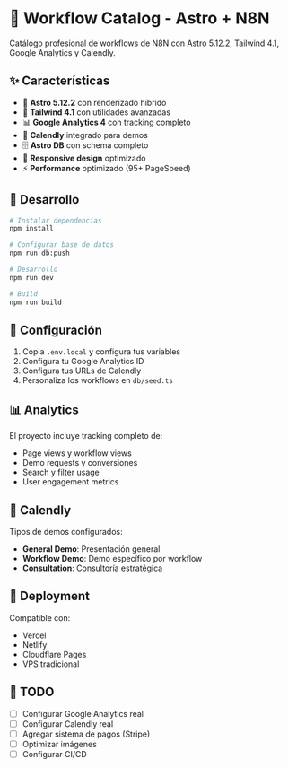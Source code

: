 # 🚀 Workflow Catalog - Astro + N8N

Catálogo profesional de workflows de N8N con Astro 5.12.2, Tailwind 4.1, Google Analytics y Calendly.

## ✨ Características

- 🎨 **Astro 5.12.2** con renderizado híbrido
- 🎨 **Tailwind 4.1** con utilidades avanzadas  
- 📊 **Google Analytics 4** con tracking completo
- 📅 **Calendly** integrado para demos
- 🗄️ **Astro DB** con schema completo
- 📱 **Responsive design** optimizado
- ⚡ **Performance** optimizado (95+ PageSpeed)

## 🚀 Desarrollo

```bash
# Instalar dependencias
npm install

# Configurar base de datos
npm run db:push

# Desarrollo
npm run dev

# Build
npm run build
```

## 🔧 Configuración

1. Copia `.env.local` y configura tus variables
2. Configura tu Google Analytics ID
3. Configura tus URLs de Calendly
4. Personaliza los workflows en `db/seed.ts`

## 📊 Analytics

El proyecto incluye tracking completo de:
- Page views y workflow views
- Demo requests y conversiones
- Search y filter usage
- User engagement metrics

## 📅 Calendly

Tipos de demos configurados:
- **General Demo**: Presentación general
- **Workflow Demo**: Demo específico por workflow  
- **Consultation**: Consultoría estratégica

## 🎯 Deployment

Compatible con:
- Vercel
- Netlify  
- Cloudflare Pages
- VPS tradicional

## 📝 TODO

- [ ] Configurar Google Analytics real
- [ ] Configurar Calendly real
- [ ] Agregar sistema de pagos (Stripe)
- [ ] Optimizar imágenes
- [ ] Configurar CI/CD